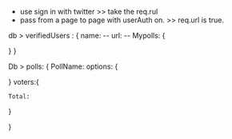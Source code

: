 - use sign in with twitter >> take the req.rul
- pass from a page to page with userAuth on. >> req.url is true.

db > verifiedUsers :
{
  name: -- 
  url: --
  Mypolls: {
    
  }
}

Db > polls:
{
  PollName:
  options: {
    
  }
  voters:{
    
    Total: 
  }
  
}